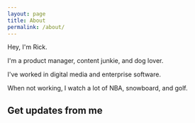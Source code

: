 ```yaml
---
layout: page
title: About
permalink: /about/
---
```


Hey, I'm Rick.

I'm a product manager, content junkie, and dog lover.

I've worked in digital media and enterprise software.

When not working, I watch a lot of NBA, snowboard, and golf.
<br/>

## Get updates from me
